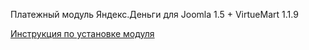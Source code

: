 Платежный модуль Яндекс.Деньги для Joomla 1.5 + VirtueMart 1.1.9

[Инструкция по установке модуля](https://github.com/yandex-money/yandex-money-cms-joomla-mammuthus/blob/master/INSTALL.txt "Инструкция по установке модуля")
